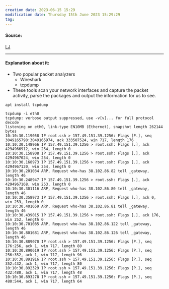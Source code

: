```yaml
---
creation date: 2023-06-15 15:29
modification date: Thursday 15th June 2023 15:29:29
tag: 
---
```


#### Source:
[LJ](https://linuxjourney.com/lesson/packet-analysis)

--------------------------------------

#### Explanation about it:

* Two popular packet analyzers
	* Wireshark
	* tcpdump
* These tools scan your network interfaces and capture the packet activity, parse the packages and output the information for us to see.

```
apt install tcpdump

tcpdump -i eth0
tcpdump: verbose output suppressed, use -v[v]... for full protocol decode
listening on eth0, link-type EN10MB (Ethernet), snapshot length 262144 bytes
10:10:30.119058 IP root.ssh > 157.49.151.39.1256: Flags [P.], seq 3049165798:3049165974, ack 333507524, win 717, length 176
10:10:30.148966 IP 157.49.151.39.1256 > root.ssh: Flags [.], ack 4294966912, win 254, length 0
10:10:30.158908 IP 157.49.151.39.1256 > root.ssh: Flags [.], ack 4294967024, win 254, length 0
10:10:30.168973 IP 157.49.151.39.1256 > root.ssh: Flags [.], ack 4294967120, win 254, length 0
10:10:30.201034 ARP, Request who-has 38.102.86.82 tell _gateway, length 46
10:10:30.248947 IP 157.49.151.39.1256 > root.ssh: Flags [.], ack 4294967168, win 253, length 0
10:10:30.301116 ARP, Request who-has 38.102.86.80 tell _gateway, length 46
10:10:30.358973 IP 157.49.151.39.1256 > root.ssh: Flags [.], ack 0, win 253, length 0
10:10:30.401659 ARP, Request who-has 38.102.86.81 tell _gateway, length 46
10:10:30.439015 IP 157.49.151.39.1256 > root.ssh: Flags [.], ack 176, win 252, length 0
10:10:30.701085 ARP, Request who-has 38.102.86.122 tell _gateway, length 46
10:10:30.801681 ARP, Request who-has 38.102.86.126 tell _gateway, length 46
10:10:30.889070 IP root.ssh > 157.49.151.39.1256: Flags [P.], seq 176:256, ack 1, win 717, length 80
10:10:30.890619 IP root.ssh > 157.49.151.39.1256: Flags [P.], seq 256:352, ack 1, win 717, length 96
10:10:30.891916 IP root.ssh > 157.49.151.39.1256: Flags [P.], seq 352:432, ack 1, win 717, length 80
10:10:30.892329 IP root.ssh > 157.49.151.39.1256: Flags [P.], seq 432:480, ack 1, win 717, length 48
10:10:30.893278 IP root.ssh > 157.49.151.39.1256: Flags [P.], seq 480:544, ack 1, win 717, length 64

```

